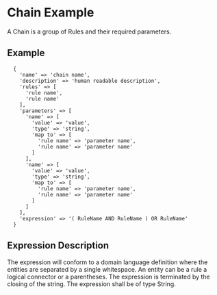 # Chain Example

A Chain is a group of Rules and their required parameters.

## Example

```
  {
    'name' => 'chain name',
    'description' => 'human readable description',
    'rules' => [
      'rule name',
      'rule name'
    ],
    'parameters' => [
      'name' => [
        'value' => 'value',
        'type' => 'string',
        'map to' => [
          'rule name' => 'parameter name',
          'rule name' => 'parameter name'
        ]
      ],
      'name' => [
        'value' => 'value',
        'type' => 'string',
        'map to' => [
          'rule name' => 'parameter name',
          'rule name' => 'parameter name'
        ]
      ]
    ],
    'expression' => '( RuleName AND RuleName ) OR RuleName'
  }
```

## Expression Description
The expression will conform to a domain language definition where the entities are separated by a single whitespace. An entity can be a rule a logical connector or a parentheses. The expression is terminated by the closing of the string. The expression shall be of type String.
